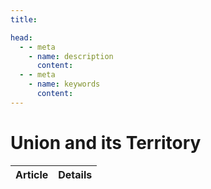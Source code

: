 ```yaml
---
title: 

head:
  - - meta
    - name: description
      content: 
  - - meta
    - name: keywords
      content: 
---
```


<div class="  font-serif    text-base  font-normal tracking-wide">

#  Union and its Territory
|Article    | Details     |
|--|---|






</div>
